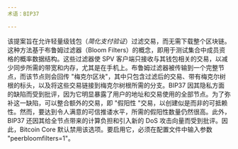 ```yaml
---
术语：BIP37

---
```

该提案旨在允许轻量级钱包（*简化支付验证*）过滤交易，而无需下载整个区块链。这种方法基于布鲁姆过滤器（Bloom Filters）的概念，即用于测试集合中成员资格的概率数据结构。这些过滤器使 SPV 客户端只接收与其钱包相关的交易，以减少同步所需的带宽和内存，尤其是在手机上。布鲁姆过滤器被传输到一个完整节点，而该节点则会回传 "梅克尔区块"，其中只包含过滤后的交易、带有梅克尔树根的标头，以及将这些交易链接到梅克尔树根所需的分支。BIP37 因其隐私方面的缺陷而受到批评，因为它明显暴露了用户的地址和交易使用的全部节点。为了弥补这一缺陷，可以整合额外的交易，即 "假阳性 "交易，以创建似是而非的可抵赖性。然而，要达到令人满意的可信推诿水平，所需的假阳性数量仍然很高。此外，BIP37 还因其给全节点带来的计算负担和引入新的 DoS 攻击向量而受到批评。因此，Bitcoin Core 默认禁用该选项。要启用它，必须在配置文件中输入参数 "peerbloomfilters=1"。